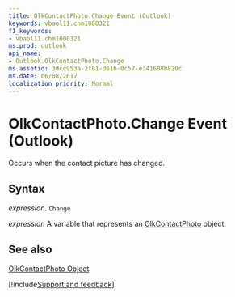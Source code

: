 ```yaml
---
title: OlkContactPhoto.Change Event (Outlook)
keywords: vbaol11.chm1000321
f1_keywords:
- vbaol11.chm1000321
ms.prod: outlook
api_name:
- Outlook.OlkContactPhoto.Change
ms.assetid: 3dcc953a-2f81-d61b-0c57-e341688b820c
ms.date: 06/08/2017
localization_priority: Normal
---
```



# OlkContactPhoto.Change Event (Outlook)

Occurs when the contact picture has changed.


## Syntax

_expression_. `Change`

_expression_ A variable that represents an [OlkContactPhoto](./Outlook.OlkContactPhoto.md) object.


## See also


[OlkContactPhoto Object](Outlook.OlkContactPhoto.md)

[!include[Support and feedback](~/includes/feedback-boilerplate.md)]